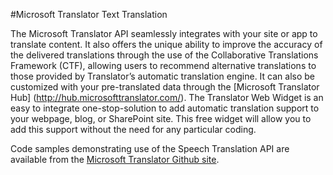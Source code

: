 <!-- 
NavPath: Microsoft Translator API/Text Translation API
LinkLabel: Overview
Weight: 160
url:translator/documentation
-->

#Microsoft Translator Text Translation

The Microsoft Translator API seamlessly integrates with your site or app to translate content. It also offers the unique ability to improve the accuracy of the delivered translations through the use of the Collaborative Translations Framework (CTF), allowing users to recommend alternative translations to those provided by Translator’s automatic translation engine. It can also be customized with your pre-translated data through the [Microsoft Translator Hub] (http://hub.microsofttranslator.com/). The Translator Web Widget is an easy to integrate one-stop-solution to add automatic translation support to your webpage, blog, or SharePoint site. This free widget will allow you to add this support without the need for any particular coding. 

Code samples demonstrating use of the Speech Translation API are available from the [Microsoft Translator Github site](https://github.com/MicrosoftTranslator).
